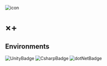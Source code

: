 ![icon](https://github.com/rikeidanshi/MultiplyPlus_Unity2/blob/master/Assets/MultiplyPlus_icon.png)
# ×+  
## Environments  
![UnityBadge](https://img.shields.io/badge/Unity-2022.3.28f1-blue?logo=Unity)
![CsharpBadge](https://img.shields.io/badge/C%23-9.0-blue?logo=Csharp)
![dotNetBadge](https://img.shields.io/badge/.NET_Mono-6.13.0-blue?logo=dotnet)
